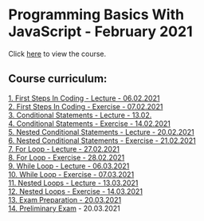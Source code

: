 # Programming Basics With JavaScript - February 2021

Click [here](https://softuni.bg/trainings/3300/programming-basics-with-javascript-february-2021/internal) to view the course.

## Course curriculum:
[1. First Steps In Coding - Lecture - 06.02.2021](https://github.com/kzborisov/softuni/tree/main/programmingBasicsJS/01-firstSteps/lecture)<br>
[2. First Steps In Coding - Exercise - 07.02.2021](https://github.com/kzborisov/softuni/tree/main/programmingBasicsJS/01-firstSteps/exercise)<br>
[3. Conditional Statements - Lecture - 13.02.](https://github.com/kzborisov/softuni/tree/main/programmingBasicsJS/02-conditionalStatements/lecture)<br>
[4. Conditional Statements - Exercise - 14.02.2021](https://github.com/kzborisov/softuni/tree/main/programmingBasicsJS/02-conditionalStatements/exercise)<br>
[5. Nested Conditional Statements - Lecture - 20.02.2021](https://github.com/kzborisov/softuni/tree/main/programmingBasicsJS/03-conditionalStatementsAdvanced/lecture)<br>
[6. Nested Conditional Statements - Exercise - 21.02.2021](https://github.com/kzborisov/softuni/tree/main/programmingBasicsJS/03-conditionalStatementsAdvanced/exercise)<br>
[7. For Loop - Lecture - 27.02.2021](https://github.com/kzborisov/softuni/tree/main/programmingBasicsJS/04-forLoop/lecture)<br>
[8. For Loop - Exercise - 28.02.2021](https://github.com/kzborisov/softuni/tree/main/programmingBasicsJS/04-forLoop/exercise)<br>
[9. While Loop - Lecture - 06.03.2021](https://github.com/kzborisov/softuni/tree/main/programmingBasicsJS/05-whileLoop/lecture)<br>
[10. While Loop - Exercise - 07.03.2021](https://github.com/kzborisov/softuni/tree/main/programmingBasicsJS/05-whileLoop/exercise)<br>
[11. Nested Loops - Lecture - 13.03.2021](https://github.com/kzborisov/softuni/tree/main/Programming%20Basics%20With%20JS%20(February%202021)/06-nestedLoops/lecture)<br>
[12. Nested Loops - Exercise - 14.03.2021](https://github.com/kzborisov/softuni/tree/main/Programming%20Basics%20With%20JS%20(February%202021)/06-nestedLoops/exercise)<br>
[13. Exam Preparation - 20.03.2021](https://github.com/kzborisov/softuni/tree/main/Programming%20Basics%20With%20JS%20(February%202021)/07-examPreparation)<br>
[14. Preliminary Exam](https://github.com/kzborisov/softuni/tree/main/Programming%20Basics%20With%20JS%20(February%202021)/08-preliminaryExam) - 20.03.2021<br>